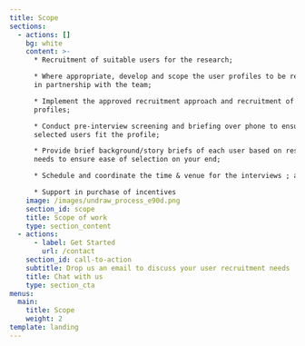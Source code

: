 ```yaml
---
title: Scope
sections:
  - actions: []
    bg: white
    content: >-
      * Recruitment of suitable users for the research;

      * Where appropriate, develop and scope the user profiles to be recruited,
      in partnership with the team;

      * Implement the approved recruitment approach and recruitment of user
      profiles;

      * Conduct pre-interview screening and briefing over phone to ensure
      selected users fit the profile;

      * Provide brief background/story briefs of each user based on research
      needs to ensure ease of selection on your end;

      * Schedule and coordinate the time & venue for the interviews ; and

      * Support in purchase of incentives
    image: /images/undraw_process_e90d.png
    section_id: scope
    title: Scope of work
    type: section_content
  - actions:
      - label: Get Started
        url: /contact
    section_id: call-to-action
    subtitle: Drop us an email to discuss your user recruitment needs
    title: Chat with us
    type: section_cta
menus:
  main:
    title: Scope
    weight: 2
template: landing
---
```



